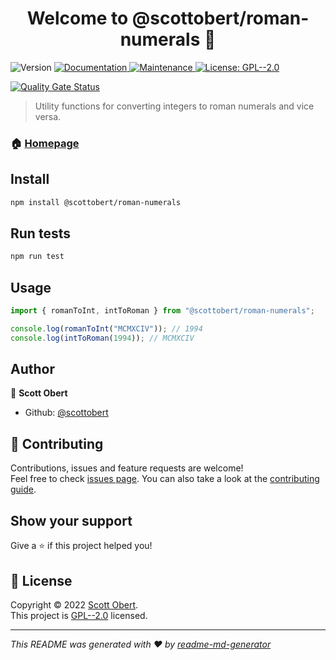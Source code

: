 <h1 align="center">Welcome to @scottobert/roman-numerals 👋</h1>
<p>
  <img alt="Version" src="https://img.shields.io/badge/version-1.0.0-blue.svg?cacheSeconds=2592000" />
  <a href="https://github.com/scottobert/roman-numerals#readme" target="_blank">
    <img alt="Documentation" src="https://img.shields.io/badge/documentation-yes-brightgreen.svg" />
  </a>
  <a href="https://github.com/scottobert/roman-numerals/graphs/commit-activity" target="_blank">
    <img alt="Maintenance" src="https://img.shields.io/badge/Maintained%3F-yes-green.svg" />
  </a>
  <a href="https://github.com/scottobert/roman-numerals/blob/master/LICENSE" target="_blank">
    <img alt="License: GPL--2.0" src="https://img.shields.io/github/license/scottobert/@scottobert/roman-numerals" />
  </a>

[![Quality Gate Status](https://sonarcloud.io/api/project_badges/measure?project=scottobert_roman-numerals&metric=alert_status)](https://sonarcloud.io/summary/new_code?id=scottobert_roman-numerals)

</p>

> Utility functions for converting integers to roman numerals and vice versa.

### 🏠 [Homepage](https://github.com/scottobert/roman-numerals#readme)

## Install

```sh
npm install @scottobert/roman-numerals
```

## Run tests

```sh
npm run test
```

## Usage
```ts
import { romanToInt, intToRoman } from "@scottobert/roman-numerals";

console.log(romanToInt("MCMXCIV")); // 1994
console.log(intToRoman(1994)); // MCMXCIV
```

## Author

👤 **Scott Obert**

* Github: [@scottobert](https://github.com/scottobert)

## 🤝 Contributing

Contributions, issues and feature requests are welcome!<br />Feel free to check [issues page](https://github.com/scottobert/roman-numerals/issues). You can also take a look at the [contributing guide](https://github.com/scottobert/roman-numerals/blob/master/CONTRIBUTING.md).

## Show your support

Give a ⭐️ if this project helped you!

## 📝 License

Copyright © 2022 [Scott Obert](https://github.com/scottobert).<br />
This project is [GPL--2.0](https://github.com/scottobert/roman-numerals/blob/master/LICENSE) licensed.

***
_This README was generated with ❤️ by [readme-md-generator](https://github.com/kefranabg/readme-md-generator)_
